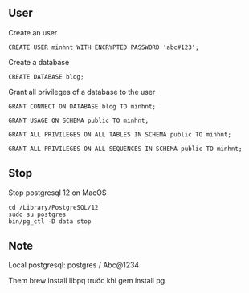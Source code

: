 ## User

Create an user

```
CREATE USER minhnt WITH ENCRYPTED PASSWORD 'abc#123';
```

Create a database

```
CREATE DATABASE blog;
```

Grant all privileges of a database to the user

```
GRANT CONNECT ON DATABASE blog TO minhnt;

GRANT USAGE ON SCHEMA public TO minhnt;

GRANT ALL PRIVILEGES ON ALL TABLES IN SCHEMA public TO minhnt;

GRANT ALL PRIVILEGES ON ALL SEQUENCES IN SCHEMA public TO minhnt;
```

## Stop

Stop postgresql 12 on MacOS

```
cd /Library/PostgreSQL/12
sudo su postgres
bin/pg_ctl -D data stop
```

## Note

Local  postgresql: postgres / Abc@1234

Them brew install libpq trước khi gem install pg